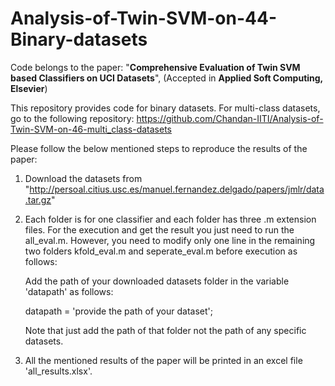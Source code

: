 # Analysis-of-Twin-SVM-on-44-Binary-datasets

Code belongs to the paper: "**Comprehensive Evaluation of Twin SVM based Classifiers on UCI Datasets**", (Accepted in **Applied Soft Computing, Elsevier**)

This repository provides code for binary datasets. For multi-class datasets, go to the following repository:
https://github.com/Chandan-IITI/Analysis-of-Twin-SVM-on-46-multi_class-datasets

Please follow the below mentioned steps to reproduce the results of the paper:

1. Download the datasets from "http://persoal.citius.usc.es/manuel.fernandez.delgado/papers/jmlr/data.tar.gz"
2. Each folder is for one classifier and each folder has three .m extension files. For the execution and get the result you just need 
   to run the all_eval.m. However, you need to modify only one line in the remaining two folders kfold_eval.m and seperate_eval.m before      execution as follows:
   
    Add the path of your downloaded datasets folder in the variable 'datapath' as follows:

   datapath = 'provide the path of your dataset';

   Note that just add the path of that folder not the path of any specific datasets.

3. All the mentioned results of the paper will be printed in an excel file 'all_results.xlsx'. 
